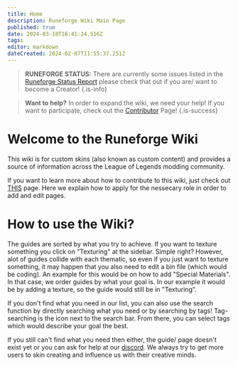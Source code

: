 ```yaml
---
title: Home
description: Runeforge Wiki Main Page
published: true
date: 2024-03-18T16:41:24.516Z
tags: 
editor: markdown
dateCreated: 2024-02-07T11:55:37.251Z
---
```


> **RUNEFORGE STATUS:**
> There are currently some issues listed in the [Runeforge Status Report]() please check that out if you are/ want to become a Creator!
{.is-info}


> **Want to help?**
> In order to expand the wiki, we need your help! If you want to participate, check out the [Contributor](/posting-guide/apply-as-contributor) Page!
{.is-success}


# Welcome to the Runeforge Wiki
This wiki is for custom skins (also known as custom content) and provides a source of information across the League of Legends modding community.

If you want to learn more about how to contribute to this wiki, just check out [THIS](/posting-guide/apply-as-contributor) page. Here we explain how to apply for the nessecary role in order to add and edit pages. 


# How to use the Wiki?

The guides are sorted by what you try to achieve. If you want to texture something you click on "Texturing" at the sidebar. Simple right?
However, alot of guides collide with each thematic, so even if you just want to texture something, it may happen that you also need to edit a bin file (which would be coding). An example for this would be on how to add "Special Materials". In that case, we order guides by what your goal is. In our example it would be by adding a texture, so the guide would still be in "Texturing". 

If you don't find what you need in our list, you can also use the search function by directly searching what you need or by searching by tags! Tag-searching is the icon next to the search bar. From there, you can select tags which would describe your goal the best.

If you still can't find what you need then either, the guide/ page doesn't exist yet or you can ask for help at our [discord](https://discord.com/invite/runeforge). We always try to get more users to skin creating and influence us with their creative minds.



